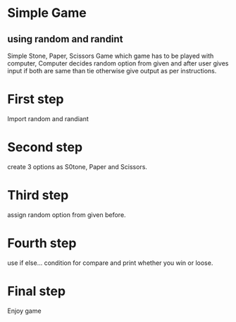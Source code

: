 # Simple Game
## using random and randint

Simple Stone, Paper, Scissors Game which game has to be played with computer, Computer decides random option from given and after user gives input if both are same than tie otherwise give output as per instructions.

# First step 
Import random and randiant 

# Second step
create 3 options as S0tone, Paper and Scissors.

# Third step
assign random option from given before.

# Fourth step
use if else... condition for compare and print whether you win or loose.

# Final step
Enjoy game

